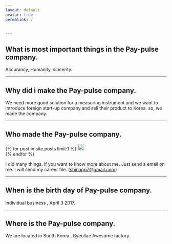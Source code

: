 ```yaml
---
layout: default
avatar: true
permalink: /


---
```

## What is most important things in the Pay-pulse company.
Accurancy, Humanity, sincerity.

---

## Why did i make the Pay-pulse company.

We need more good solution for a measuring instrument and we want to introduce foreign start-up company and sell their product to Korea. so, we made the company.

---
## Who made the Pay-pulse company.
{% for post in site.posts limit:1 %}
  <img src="https://paypulse.github.io/assets/images/career.png" width = "20" height ="20" />  
{% endfor %}

I did many things. If you want to know more about me. Just send a email on me.
I will send my career file. (shinapp7@gmail.com)

---
## When is the birth day of Pay-pulse company.

Individual business , April 3 2017.

---
## Where is the Pay-pulse company.

We are located in South Korea , Byeollae Awesome factory.
